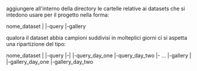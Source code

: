 aggiungere all'interno della directory le cartelle relative ai datasets che si intedono usare per il progetto nella forma:

nome_dataset
|
|-query
|-gallery

qualora il dataset abbia campioni suddivisi in molteplici giorni ci si aspetta una ripartizione del tipo:

nome_dataset
|
|-query
|-|
  |-query_day_one
  |-query_day_two
  |- ...
|-gallery
 |
 |-gallery_day_one
 |-gallery_day_two

